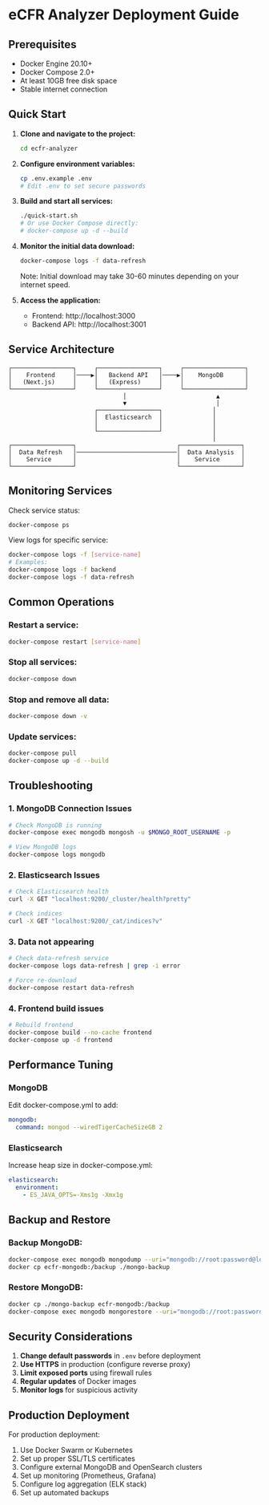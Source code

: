 # eCFR Analyzer Deployment Guide

## Prerequisites

- Docker Engine 20.10+
- Docker Compose 2.0+
- At least 10GB free disk space
- Stable internet connection

## Quick Start

1. **Clone and navigate to the project:**
   ```bash
   cd ecfr-analyzer
   ```

2. **Configure environment variables:**
   ```bash
   cp .env.example .env
   # Edit .env to set secure passwords
   ```

3. **Build and start all services:**
   ```bash
   ./quick-start.sh
   # Or use Docker Compose directly:
   # docker-compose up -d --build
   ```

4. **Monitor the initial data download:**
   ```bash
   docker-compose logs -f data-refresh
   ```
   Note: Initial download may take 30-60 minutes depending on your internet speed.

5. **Access the application:**
   - Frontend: http://localhost:3000
   - Backend API: http://localhost:3001

## Service Architecture

```
┌─────────────────┐     ┌─────────────────┐     ┌─────────────────┐
│    Frontend     │────▶│   Backend API   │────▶│    MongoDB      │
│   (Next.js)     │     │   (Express)     │     │                 │
└─────────────────┘     └─────────────────┘     └─────────────────┘
                                │                         ▲
                                ▼                         │
                        ┌─────────────────┐              │
                        │  Elasticsearch  │              │
                        │                 │              │
                        └─────────────────┘              │
                                                         │
┌─────────────────┐                            ┌─────────────────┐
│  Data Refresh   │────────────────────────────│  Data Analysis  │
│    Service      │                            │    Service      │
└─────────────────┘                            └─────────────────┘
```

## Monitoring Services

Check service status:
```bash
docker-compose ps
```

View logs for specific service:
```bash
docker-compose logs -f [service-name]
# Examples:
docker-compose logs -f backend
docker-compose logs -f data-refresh
```

## Common Operations

### Restart a service:
```bash
docker-compose restart [service-name]
```

### Stop all services:
```bash
docker-compose down
```

### Stop and remove all data:
```bash
docker-compose down -v
```

### Update services:
```bash
docker-compose pull
docker-compose up -d --build
```

## Troubleshooting

### 1. MongoDB Connection Issues
```bash
# Check MongoDB is running
docker-compose exec mongodb mongosh -u $MONGO_ROOT_USERNAME -p

# View MongoDB logs
docker-compose logs mongodb
```

### 2. Elasticsearch Issues
```bash
# Check Elasticsearch health
curl -X GET "localhost:9200/_cluster/health?pretty"

# Check indices
curl -X GET "localhost:9200/_cat/indices?v"
```

### 3. Data not appearing
```bash
# Check data-refresh service
docker-compose logs data-refresh | grep -i error

# Force re-download
docker-compose restart data-refresh
```

### 4. Frontend build issues
```bash
# Rebuild frontend
docker-compose build --no-cache frontend
docker-compose up -d frontend
```

## Performance Tuning

### MongoDB
Edit docker-compose.yml to add:
```yaml
mongodb:
  command: mongod --wiredTigerCacheSizeGB 2
```

### Elasticsearch
Increase heap size in docker-compose.yml:
```yaml
elasticsearch:
  environment:
    - ES_JAVA_OPTS=-Xms1g -Xmx1g
```

## Backup and Restore

### Backup MongoDB:
```bash
docker-compose exec mongodb mongodump --uri="mongodb://root:password@localhost:27017" --out=/backup
docker cp ecfr-mongodb:/backup ./mongo-backup
```

### Restore MongoDB:
```bash
docker cp ./mongo-backup ecfr-mongodb:/backup
docker-compose exec mongodb mongorestore --uri="mongodb://root:password@localhost:27017" /backup
```

## Security Considerations

1. **Change default passwords** in `.env` before deployment
2. **Use HTTPS** in production (configure reverse proxy)
3. **Limit exposed ports** using firewall rules
4. **Regular updates** of Docker images
5. **Monitor logs** for suspicious activity

## Production Deployment

For production deployment:

1. Use Docker Swarm or Kubernetes
2. Set up proper SSL/TLS certificates
3. Configure external MongoDB and OpenSearch clusters
4. Set up monitoring (Prometheus, Grafana)
5. Configure log aggregation (ELK stack)
6. Set up automated backups